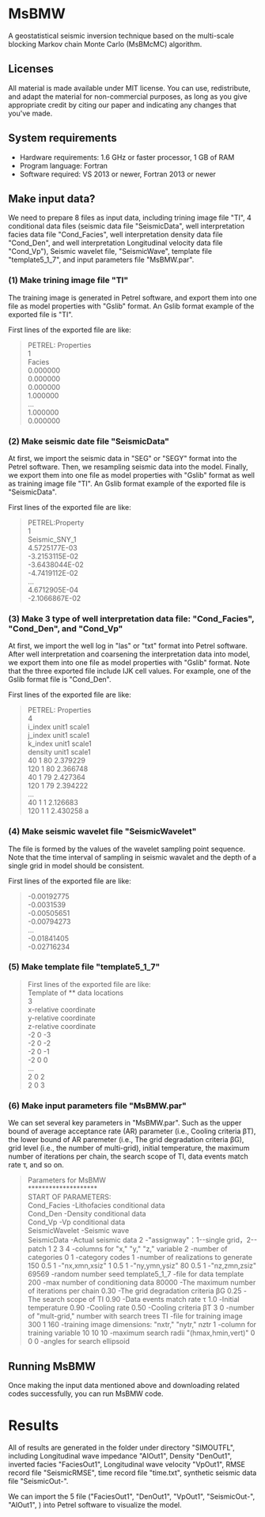# MsBMW
A geostatistical seismic inversion technique based on the multi-scale blocking Markov chain Monte Carlo (MsBMcMC) algorithm. 

## Licenses
All material is made available under MIT license. You can use, redistribute, and adapt the material for non-commercial purposes, as long as you give appropriate credit by citing our paper and indicating any changes that you've made.

## System requirements
* Hardware requirements: 1.6 GHz or faster processor, 1 GB of RAM  
* Program language: Fortran  
* Software required: VS 2013 or newer, Fortran 2013 or newer  

## Make input data?
We need to prepare 8 files as input data, including trining image file "TI", 4 conditional data files (seismic data file "SeismicData", well interpretation facies data file "Cond_Facies", well interpretation density data file "Cond_Den", and well interpretation Longitudinal velocity data file "Cond_Vp"), Seismic wavelet file, "SeismicWave", template file "template5_1_7", and input parameters file "MsBMW.par".

### (1) Make trining image file "TI"
The training image is generated in Petrel software, and export them into one file as model properties with "Gslib" format. An Gslib format example of the exported file is "TI".

First lines of the exported file are like:  
> PETREL: Properties  
1  
Facies  
0.000000  
0.000000  
0.000000  
1.000000  
...  
1.000000   
0.000000

### (2) Make seismic date file "SeismicData"
At first, we import the seismic data in "SEG" or "SEGY" format into the Petrel software. Then, we resampling seismic data into the model. Finally, we export them into one file as model properties with "Gslib" format as well as training image file "TI". An Gslib format example of the exported file is "SeismicData".

First lines of the exported file are like:  
> PETREL:Property  
1  
Seismic_SNY_1  
  4.5725177E-03  
 -3.2153115E-02  
 -3.6438044E-02  
 -4.7419112E-02  
  ...  
  4.6712905E-04  
 -2.1066867E-02  
 
 ### (3) Make 3 type of well interpretation data file: "Cond_Facies", "Cond_Den", and "Cond_Vp"
 At first, we import the well log in "las" or "txt" format into Petrel software. After well interpretation and coarsening the interpretation data into model,  we export them into one file as model properties with "Gslib" format. Note that the three exported file include IJK cell values. For example, one of the Gslib format file is "Cond_Den".
 
 First lines of the exported file are like:  
> PETREL: Properties  
4  
i_index unit1 scale1  
j_index unit1 scale1  
k_index unit1 scale1  
density unit1 scale1  
40 1 80 2.379229  
120 1 80 2.366748  
40 1 79 2.427364  
120 1 79 2.394222  
...  
40 1 1 2.126683  
120 1 1 2.430258 a 

### (4) Make seismic wavelet file "SeismicWavelet"
The file is formed by the values of the wavelet sampling point sequence. Note that the time interval of sampling in seismic wavalet and the depth of a single grid in model should be consistent. 

 First lines of the exported file are like:  
> -0.00192775  
-0.0031539  
-0.00505651  
-0.00794273  
...  
-0.01841405  
-0.02716234  

### (5) Make template file "template5_1_7"

> First lines of the exported file are like:  
 Template of ** data locations  
3  
x-relative coordinate  
y-relative coordinate  
z-relative coordinate  
-2	0	-3  
-2	0	-2  
-2	0	-1  
-2	0	0  
...  
2	0	2  
2	0	3  

### (6) Make input parameters file "MsBMW.par"
We can set several key parameters in "MsBMW.par". Such as the upper bound of average acceptance rate (AR) parameter (i.e., Cooling criteria βT), the lower bound of AR paremeter (i.e., The grid degradation criteria βG), grid level (i.e., the number of multi-grid), initial temperature, the maximum number of iterations per chain, the search scope of TI, data events match rate τ, and so on.

> Parameters for MsBMW  
> 			      ********************  
> START OF PARAMETERS:  
> Cond_Facies    -Lithofacies conditional data  
Cond_Den                                                -Density conditional data  
Cond_Vp                                                  -Vp conditional data  
SeismicWavelet                                                       -Seismic wave  
SeismicData                                                      -Actual  seismic data
2                                                              -"assignway"：1--single grid，2--patch
1       2       3        4                                   -columns for "x," "y," "z," variable
2                                                               -number of categories
0 1                                                            -category codes
1                                                              -number of realizations to generate
150     0.5     1                                           -"nx,xmn,xsiz"
1     0.5     1                                               -"ny,ymn,ysiz"
80      0.5     1                                             -"nz,zmn,zsiz"
69569                                                         -random number seed
template5_1_7                                              -file for data template
200                                                             -max number of conditioning data
80000                                                        -The maximum number of iterations per chain
0.30                                                          -The grid degradation criteria βG
0.25                                                          -The search scope of TI
0.90                                                           -Data events match rate τ
1.0                                                             -Initial temperature
0.90                                                           -Cooling rate
0.50                                                             -Cooling criteria βT
3       0                                                      -number of "mult-grid," number with search trees
TI                                                             -file for training image
300     1     160                                            -training image dimensions: "nxtr," "nytr," nztr
1                                                             -column for training variable
10      10      10                                          -maximum search radii "(hmax,hmin,vert)"
0      0       0                                               -angles for search ellipsoid

 
## Running MsBMW
Once making the input data mentioned above and downloading related codes successfully, you can run MsBMW code.

# Results
All of results are generated in the folder under directory "SIMOUTFL", including Longitudinal wave impedance "AIOut1", Density "DenOut1", inverted facies "FaciesOut1", Longitudinal wave velocity "VpOut1", RMSE record file "SeismicRMSE", time record file "time.txt", synthetic seismic data file "SeismicOut-".

We can import the 5 file ("FaciesOut1",  "DenOut1", "VpOut1", "SeismicOut-", "AIOut1", )  into Petrel software to visualize the model.
